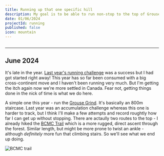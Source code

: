 ```yaml
---
title: Running up that one specific hill
description: My goal is to be able to run non-stop to the top of Grouse Mountain.
date: 01/06/2024
projectId: running
published: false
icon: mountain
---
```


<script>
    import Strava2024Goal from "../lib/components/Strava2024Goal.svelte"
</script>

<div style="margin-top: 2em;">
<Strava2024Goal/>
<hr/>
</div>

## June 2024

It's late in the year. [Last year's running challenge](running-up-that-hill) was a success but I had got started right away! This year has so far been consumed with a big cross-continent move and I haven't been running very much. But I'm getting the itch again now we're more settled in Canada. Fear not, getting things done in the nick of time is what we do here.

A simple one this year - run the [Grouse Grind](https://www.grousemountain.com/grousegrind). It's basically an 800m staircase. Last year was an accumulation challenge whereas this one is harder to track, but I think I'll make a few attempts and record roughtly how far I can get up without stopping. There are actaully two routes to the top - I already hiked the [BCMC Trail](https://www.grousemountain.com/BCMC) which is a more rugged, direct ascent through the forest. Similar length, but might be more prone to twist an ankle - although _definitely_ more fun that climbing stairs. So we'll see what we end up doing.

<img class="post-image" alt="BCMC trail" src="https://dgtzuqphqg23d.cloudfront.net/GftfxOod9R6FXzyDpPa23bapb1S_jrxRoB4o50LTBTc-1536x2048.jpg"/>

